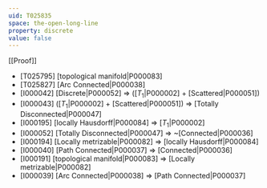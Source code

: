 ```yaml
---
uid: T025835
space: the-open-long-line
property: discrete
value: false
---
```

[[Proof]]

* [T025795] [topological manifold|P000083]
* [T025827] [Arc Connected|P000038]
* [I000042] [Discrete|P000052] => ([$T_1$|P000002] + [Scattered|P000051])
* [I000043] ([$T_1$|P000002] + [Scattered|P000051]) => [Totally Disconnected|P000047]
* [I000195] [locally Hausdorff|P000084] => [$T_1$|P000002]
* [I000052] [Totally Disconnected|P000047] => ~[Connected|P000036]
* [I000194] [Locally metrizable|P000082] => [locally Hausdorff|P000084]
* [I000040] [Path Connected|P000037] => [Connected|P000036]
* [I000191] [topological manifold|P000083] => [Locally metrizable|P000082]
* [I000039] [Arc Connected|P000038] => [Path Connected|P000037]

